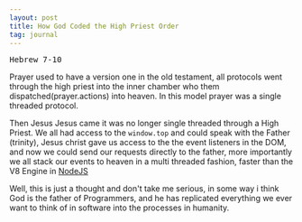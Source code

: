 ```yaml
---
layout: post
title: How God Coded the High Priest Order
tag: journal
---
```


<pre>Hebrew 7-10</pre>
<p>Prayer used to have a version one in the old testament, all protocols went through the high priest into the inner chamber who them dispatched(prayer.actions) into heaven. In this model prayer was a single threaded protocol. </p>

<p>Then Jesus Jesus came it was no longer single threaded through a High Priest. We all had access to the <code>window.top</code> and could speak with the Father (trinity), Jesus christ gave us access to the the event listeners in the DOM, and now we could send our requests directly to the father, more importantly we all stack our events to heaven in a multi threaded fashion, faster than the V8 Engine in <a href="https://nodejs.com">NodeJS</a>

<p>Well, this is just a thought and don't take me serious, in some way i think God is the father of Programmers, and he has replicated everything we ever want to think of in software into the processes in humanity. </p>